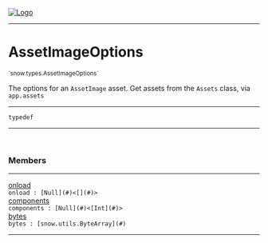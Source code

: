 
[![Logo](../../../images/logo.png)](../../../api/index.html)

---



<h1>AssetImageOptions</h1>
<small>`snow.types.AssetImageOptions`</small>

The options for an `AssetImage` asset. Get assets from the `Assets` class, via `app.assets`

---

`typedef`

---

&nbsp;
&nbsp;



<h3>Members</h3> <hr/><span class="member apipage">
                <a name="onload"><a class="lift" href="#onload">onload</a></a><div class="clear"></div><code class="signature apipage">onload : [Null](#)&lt;[](#)&gt;</code><br/></span>
            <span class="small_desc_flat"></span><span class="member apipage">
                <a name="components"><a class="lift" href="#components">components</a></a><div class="clear"></div><code class="signature apipage">components : [Null](#)&lt;[Int](#)&gt;</code><br/></span>
            <span class="small_desc_flat"></span><span class="member apipage">
                <a name="bytes"><a class="lift" href="#bytes">bytes</a></a><div class="clear"></div><code class="signature apipage">bytes : [snow.utils.ByteArray](#)</code><br/></span>
            <span class="small_desc_flat"></span>







---

&nbsp;
&nbsp;
&nbsp;
&nbsp;